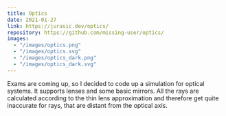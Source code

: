 ```yaml
---
title: Optics
date: 2021-01-27
link: https://jurasic.dev/optics/
repository: https://github.com/missing-user/optics/
images:
  - "/images/optics.png"
  - "/images/optics.svg"
  - "/images/optics_dark.png"
  - "/images/optics_dark.svg"
---
```


Exams are coming up, so I decided to code up a simulation for optical systems. It supports lenses and some basic mirrors. All the rays are calculated according to the thin lens approximation and therefore get quite inaccurate for rays, that are distant from the optical axis.
